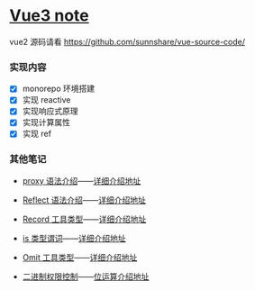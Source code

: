 # [Vue3 note](./note.md)

vue2 源码请看 https://github.com/sunnshare/vue-source-code/

### 实现内容

- [x] monorepo 环境搭建
- [x] 实现 reactive
- [x] 实现响应式原理
- [x] 实现计算属性
- [x] 实现 ref

### 其他笔记

- [proxy 语法介绍](./others/Proxy.md)——[详细介绍地址](https://developer.mozilla.org/zh-CN/docs/Web/JavaScript/Reference/Global_Objects/Proxy)

- [Reflect 语法介绍](./others/Reflect.md)——[详细介绍地址](https://es6.ruanyifeng.com/#docs/reflect)

- [Record 工具类型](./others/Record.md)——[详细介绍地址](https://ts.yayujs.com/reference/UtilityTypes.html#record-keys-type)

- [is 类型谓词](./others/is.md)——[详细介绍地址](https://www.typescriptlang.org/docs/handbook/2/narrowing.html#using-type-predicates)

- [Omit 工具类型](./others/Omit.md)——[详细介绍地址](https://www.typescriptlang.org/docs/handbook/utility-types.html#omittype-keys)

- [二进制权限控制](./others/二进制权限控制.md)——[位运算介绍地址](https://developer.mozilla.org/zh-CN/docs/Web/JavaScript/Guide/Expressions_and_operators#%E4%BD%8D%E8%BF%90%E7%AE%97%E7%AC%A6)
